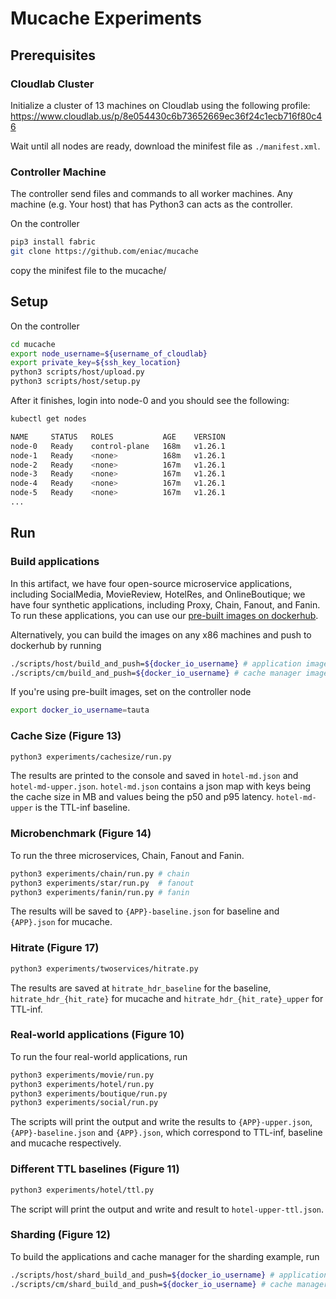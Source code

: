 # Mucache Experiments

## Prerequisites

### Cloudlab Cluster
Initialize a cluster of 13 machines on Cloudlab using the following profile:
https://www.cloudlab.us/p/8e054430c6b73652669ec36f24c1ecb716f80c46

Wait until all nodes are ready, download the minifest file as `./manifest.xml`.

### Controller Machine
The controller send files and commands to all worker machines.
Any machine (e.g. Your host) that has Python3 can acts as the controller.

On the controller

```bash
pip3 install fabric
git clone https://github.com/eniac/mucache
```

copy the minifest file to the mucache/

## Setup
On the controller

```bash
cd mucache
export node_username=${username_of_cloudlab}
export private_key=${ssh_key_location}
python3 scripts/host/upload.py
python3 scripts/host/setup.py
```

After it finishes, login into node-0 and you should see the following:

```bash
kubectl get nodes
```

```bash
NAME     STATUS   ROLES           AGE    VERSION
node-0   Ready    control-plane   168m   v1.26.1
node-1   Ready    <none>          168m   v1.26.1
node-2   Ready    <none>          167m   v1.26.1
node-3   Ready    <none>          167m   v1.26.1
node-4   Ready    <none>          167m   v1.26.1
node-5   Ready    <none>          167m   v1.26.1
...
```

## Run
### Build applications
In this artifact, we have four open-source microservice applications, including SocialMedia,
MovieReview, HotelRes, and OnlineBoutique; we have four synthetic applications, including
Proxy, Chain, Fanout, and Fanin.
To run these applications, you can use our [pre-built images on dockerhub](https://hub.docker.com/repository/docker/tauta/mucache/general).

Alternatively, you can build the images on any x86 machines and push to dockerhub by running
```bash
./scripts/host/build_and_push=${docker_io_username} # application image
./scripts/cm/build_and_push=${docker_io_username} # cache manager image
```

If you're using pre-built images, set on the controller node
```bash
export docker_io_username=tauta
```

### Cache Size (Figure 13)
```bash
python3 experiments/cachesize/run.py
```
The results are printed to the console and saved in `hotel-md.json` and `hotel-md-upper.json`. `hotel-md.json` contains a json map with keys being the cache size in MB and values being the p50 and p95 latency. `hotel-md-upper` is the TTL-inf baseline.

### Microbenchmark (Figure 14)
To run the three microservices, Chain, Fanout and Fanin.
```bash
python3 experiments/chain/run.py # chain
python3 experiments/star/run.py  # fanout
python3 experiments/fanin/run.py # fanin
```

The results will be saved to `{APP}-baseline.json` for baseline and `{APP}.json` for mucache.

### Hitrate (Figure 17)
```bash
python3 experiments/twoservices/hitrate.py
```
The results are saved at `hitrate_hdr_baseline` for the baseline, `hitrate_hdr_{hit_rate}` for mucache and `hitrate_hdr_{hit_rate}_upper` for TTL-inf.

### Real-world applications (Figure 10)
To run the four real-world applications, run
```bash
python3 experiments/movie/run.py
python3 experiments/hotel/run.py
python3 experiments/boutique/run.py
python3 experiments/social/run.py
```
The scripts will print the output and write the results to `{APP}-upper.json`, `{APP}-baseline.json` and `{APP}.json`, which correspond to TTL-inf, baseline and mucache respectively.

### Different TTL baselines (Figure 11)

```bash
python3 experiments/hotel/ttl.py
```
The script will print the output and write and result to `hotel-upper-ttl.json`.

### Sharding (Figure 12)
To build the applications and cache manager for the sharding example, run

```bash
./scripts/host/shard_build_and_push=${docker_io_username} # application image
./scripts/cm/shard_build_and_push=${docker_io_username} # cache manager image
```